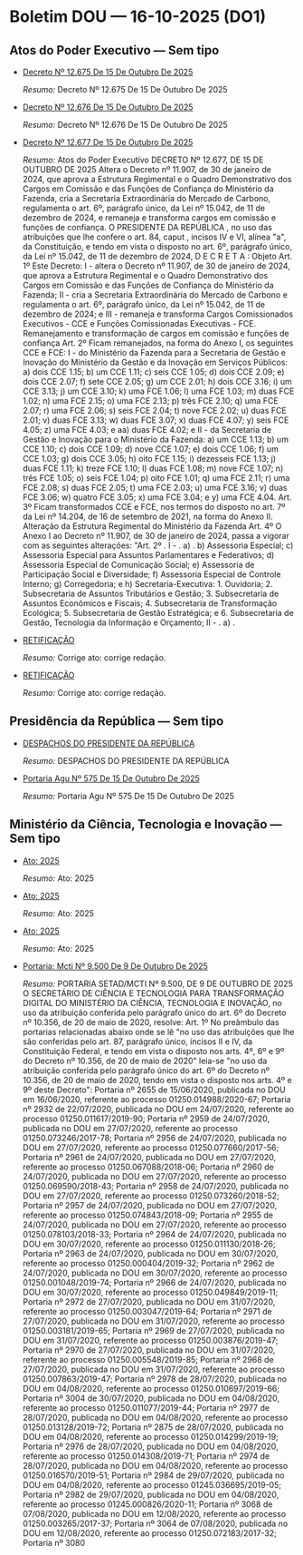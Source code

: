 # Boletim DOU — 16-10-2025 (DO1)

## Atos do Poder Executivo — Sem tipo

- [Decreto Nº 12.675 De 15 De Outubro De 2025](https://www.in.gov.br/web/dou/-/decreto-n-12.675-de-15-de-outubro-de-2025-663068863)
  
  _Resumo:_ Decreto Nº 12.675 De 15 De Outubro De 2025

- [Decreto Nº 12.676 De 15 De Outubro De 2025](https://www.in.gov.br/web/dou/-/decreto-n-12.676-de-15-de-outubro-de-2025-663024499)
  
  _Resumo:_ Decreto Nº 12.676 De 15 De Outubro De 2025

- [Decreto Nº 12.677 De 15 De Outubro De 2025](https://www.in.gov.br/web/dou/-/decreto-n-12.677-de-15-de-outubro-de-2025-663086889)
  
  _Resumo:_ Atos do Poder Executivo DECRETO Nº 12.677, DE 15 DE OUTUBRO DE 2025 Altera o Decreto nº 11.907, de 30 de janeiro de 2024, que aprova a Estrutura Regimental e o Quadro Demonstrativo dos Cargos em Comissão e das Funções de Confiança do Ministério da Fazenda, cria a Secretaria Extraordinária do Mercado de Carbono, regulamenta o art. 6º, parágrafo único, da Lei nº 15.042, de 11 de dezembro de 2024, e remaneja e transforma cargos em comissão e funções de confiança. O PRESIDENTE DA REPÚBLICA , no uso das atribuições que lhe confere o art. 84, caput , incisos IV e VI, alínea "a", da Constituição, e tendo em vista o disposto no art. 6º, parágrafo único, da Lei nº 15.042, de 11 de dezembro de 2024, D E C R E T A : Objeto Art. 1º Este Decreto: I - altera o Decreto nº 11.907, de 30 de janeiro de 2024, que aprova a Estrutura Regimental e o Quadro Demonstrativo dos Cargos em Comissão e das Funções de Confiança do Ministério da Fazenda; II - cria a Secretaria Extraordinária do Mercado de Carbono e regulamenta o art. 6º, parágrafo único, da Lei nº 15.042, de 11 de dezembro de 2024; e III - remaneja e transforma Cargos Comissionados Executivos - CCE e Funções Comissionadas Executivas - FCE. Remanejamento e transformação de cargos em comissão e funções de confiança Art. 2º Ficam remanejados, na forma do Anexo I, os seguintes CCE e FCE: I - do Ministério da Fazenda para a Secretaria de Gestão e Inovação do Ministério da Gestão e da Inovação em Serviços Públicos: a) dois CCE 1.15; b) um CCE 1.11; c) seis CCE 1.05; d) dois CCE 2.09; e) dois CCE 2.07; f) sete CCE 2.05; g) um CCE 2.01; h) dois CCE 3.16; i) um CCE 3.13; j) um CCE 3.10; k) uma FCE 1.06; l) uma FCE 1.03; m) duas FCE 1.02; n) uma FCE 2.15; o) uma FCE 2.13; p) três FCE 2.10; q) uma FCE 2.07; r) uma FCE 2.06; s) seis FCE 2.04; t) nove FCE 2.02; u) duas FCE 2.01; v) duas FCE 3.13; w) duas FCE 3.07; x) duas FCE 4.07; y) seis FCE 4.05; z) uma FCE 4.03; e aa) duas FCE 4.02; e II - da Secretaria de Gestão e Inovação para o Ministério da Fazenda: a) um CCE 1.13; b) um CCE 1.10; c) dois CCE 1.09; d) nove CCE 1.07; e) dois CCE 1.06; f) um CCE 1.03; g) dois CCE 3.05; h) oito FCE 1.15; i) dezesseis FCE 1.13; j) duas FCE 1.11; k) treze FCE 1.10; l) duas FCE 1.08; m) nove FCE 1.07; n) três FCE 1.05; o) seis FCE 1.04; p) oito FCE 1.01; q) uma FCE 2.11; r) uma FCE 2.08; s) duas FCE 2.05; t) uma FCE 2.03; u) uma FCE 3.16; v) duas FCE 3.06; w) quatro FCE 3.05; x) uma FCE 3.04; e y) uma FCE 4.04. Art. 3º Ficam transformados CCE e FCE, nos termos do disposto no art. 7º da Lei nº 14.204, de 16 de setembro de 2021, na forma do Anexo II. Alteração da Estrutura Regimental do Ministério da Fazenda Art. 4º O Anexo I ao Decreto nº 11.907, de 30 de janeiro de 2024, passa a vigorar com as seguintes alterações: "Art. 2º . I - . a) . b) Assessoria Especial; c) Assessoria Especial para Assuntos Parlamentares e Federativos; d) Assessoria Especial de Comunicação Social; e) Assessoria de Participação Social e Diversidade; f) Assessoria Especial de Controle Interno; g) Corregedoria; e h) Secretaria-Executiva: 1. Ouvidoria; 2. Subsecretaria de Assuntos Tributários e Gestão; 3. Subsecretaria de Assuntos Econômicos e Fiscais; 4. Subsecretaria de Transformação Ecológica; 5. Subsecretaria de Gestão Estratégica; e 6. Subsecretaria de Gestão, Tecnologia da Informação e Orçamento; II - . a) .

- [RETIFICAÇÃO](https://www.in.gov.br/web/dou/-/retificacao-663078339)
  
  _Resumo:_ Corrige ato: corrige redação.

- [RETIFICAÇÃO](https://www.in.gov.br/web/dou/-/retificacao-663078569)
  
  _Resumo:_ Corrige ato: corrige redação.

## Presidência da República — Sem tipo

- [DESPACHOS DO PRESIDENTE DA REPÚBLICA](https://www.in.gov.br/web/dou/-/despachos-do-presidente-da-republica-663085906)
  
  _Resumo:_ DESPACHOS DO PRESIDENTE DA REPÚBLICA

- [Portaria Agu Nº 575 De 15 De Outubro De 2025](https://www.in.gov.br/web/dou/-/portaria-agu-n-575-de-15-de-outubro-de-2025-663024365)
  
  _Resumo:_ Portaria Agu Nº 575 De 15 De Outubro De 2025

## Ministério da Ciência, Tecnologia e Inovação — Sem tipo

- [Ato: 2025](https://www.in.gov.br/web/dou/-/extrato-de-parecer-concea/mcti-n-151/2025-663032579)
  
  _Resumo:_ Ato: 2025

- [Ato: 2025](https://www.in.gov.br/web/dou/-/extrato-de-parecer-concea/mcti-n-152/2025-663079127)
  
  _Resumo:_ Ato: 2025

- [Ato: 2025](https://www.in.gov.br/web/dou/-/extrato-de-parecer-concea/mcti-n-153/2025-663029970)
  
  _Resumo:_ Ato: 2025

- [Portaria: Mcti Nº 9.500 De 9 De Outubro De 2025](https://www.in.gov.br/web/dou/-/portaria-setad/mcti-n-9.500-de-9-de-outubro-de-2025-663068209)
  
  _Resumo:_ PORTARIA SETAD/MCTI Nº 9.500, DE 9 DE OUTUBRO DE 2025 O SECRETÁRIO DE CIÊNCIA E TECNOLOGIA PARA TRANSFORMAÇÃO DIGITAL DO MINISTÉRIO DA CIÊNCIA, TECNOLOGIA E INOVAÇÃO, no uso da atribuição conferida pelo parágrafo único do art. 6º do Decreto nº 10.356, de 20 de maio de 2020, resolve: Art. 1º No preâmbulo das portarias relacionadas abaixo onde se lê "no uso das atribuições que lhe são conferidas pelo art. 87, parágrafo único, incisos II e IV, da Constituição Federal, e tendo em vista o disposto nos arts. 4º, 6º e 9º do Decreto nº 10.356, de 20 de maio de 2020" leia-se "no uso da atribuição conferida pelo parágrafo único do art. 6º do Decreto nº 10.356, de 20 de maio de 2020, tendo em vista o disposto nos arts. 4º e 9º deste Decreto": Portaria nº 2655 de 15/06/2020, publicada no DOU em 16/06/2020, referente ao processo 01250.014988/2020-67; Portaria nº 2932 de 22/07/2020, publicada no DOU em 24/07/2020, referente ao processo 01250.011617/2019-90; Portaria nº 2959 de 24/07/2020, publicada no DOU em 27/07/2020, referente ao processo 01250.073246/2017-78; Portaria nº 2956 de 24/07/2020, publicada no DOU em 27/07/2020, referente ao processo 01250.077660/2017-56; Portaria nº 2961 de 24/07/2020, publicada no DOU em 27/07/2020, referente ao processo 01250.067088/2018-06; Portaria nº 2960 de 24/07/2020, publicada no DOU em 27/07/2020, referente ao processo 01250.069590/2018-43; Portaria nº 2958 de 24/07/2020, publicada no DOU em 27/07/2020, referente ao processo 01250.073260/2018-52; Portaria nº 2957 de 24/07/2020, publicada no DOU em 27/07/2020, referente ao processo 01250.074843/2018-09; Portaria nº 2955 de 24/07/2020, publicada no DOU em 27/07/2020, referente ao processo 01250.078103/2018-33; Portaria nº 2964 de 24/07/2020, publicada no DOU em 30/07/2020, referente ao processo 01250.011130/2018-26; Portaria nº 2963 de 24/07/2020, publicada no DOU em 30/07/2020, referente ao processo 01250.000404/2019-32; Portaria nº 2962 de 24/07/2020, publicada no DOU em 30/07/2020, referente ao processo 01250.001048/2019-74; Portaria nº 2966 de 24/07/2020, publicada no DOU em 30/07/2020, referente ao processo 01250.049849/2019-11; Portaria nº 2972 de 27/07/2020, publicada no DOU em 31/07/2020, referente ao processo 01250.003047/2019-64; Portaria nº 2971 de 27/07/2020, publicada no DOU em 31/07/2020, referente ao processo 01250.003181/2019-65; Portaria nº 2969 de 27/07/2020, publicada no DOU em 31/07/2020, referente ao processo 01250.003876/2019-47; Portaria nº 2970 de 27/07/2020, publicada no DOU em 31/07/2020, referente ao processo 01250.005548/2019-85; Portaria nº 2968 de 27/07/2020, publicada no DOU em 31/07/2020, referente ao processo 01250.007863/2019-47; Portaria nº 2978 de 28/07/2020, publicada no DOU em 04/08/2020, referente ao processo 01250.010697/2019-66; Portaria nº 3004 de 30/07/2020, publicada no DOU em 04/08/2020, referente ao processo 01250.011077/2019-44; Portaria nº 2977 de 28/07/2020, publicada no DOU em 04/08/2020, referente ao processo 01250.013128/2019-72; Portaria nº 2875 de 28/07/2020, publicada no DOU em 04/08/2020, referente ao processo 01250.014299/2019-19; Portaria nº 2976 de 28/07/2020, publicada no DOU em 04/08/2020, referente ao processo 01250.014308/2019-71; Portaria nº 2974 de 28/07/2020, publicada no DOU em 04/08/2020, referente ao processo 01250.016570/2019-51; Portaria nº 2984 de 29/07/2020, publicada no DOU em 04/08/2020, referente ao processo 01245.036695/2019-05; Portaria nº 2982 de 29/07/2020, publicada no DOU em 04/08/2020, referente ao processo 01245.000826/2020-11; Portaria nº 3068 de 07/08/2020, publicada no DOU em 12/08/2020, referente ao processo 01250.003265/2017-37; Portaria nº 3064 de 07/08/2020, publicada no DOU em 12/08/2020, referente ao processo 01250.072183/2017-32; Portaria nº 3080
